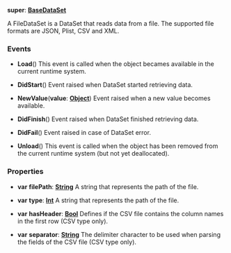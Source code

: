 **super**: **[BaseDataSet](BaseDataSet.md)**

A FileDataSet is a DataSet that reads data from a file. The supported file formats are JSON, Plist, CSV and XML.

### Events

* **Load**()
This event is called when the object becames available in the current runtime system.

* **DidStart**()
Event raised when DataSet started retrieving data.

* **NewValue**(**value**: **[Object](../gravity/types.md)**)
Event raised when a new value becomes available.

* **DidFinish**()
Event raised when DataSet finished retrieving data.

* **DidFail**()
Event raised in case of DataSet error.

* **Unload**()
This event is called when the object has been removed from the current runtime system (but not yet deallocated).



### Properties

* **var** **filePath**: **[String](../gravity/types.md)**
A string that represents the path of the file.

* **var** **type**: **[Int](../gravity/types.md)**
A string that represents the path of the file.

* **var** **hasHeader**: **[Bool](../gravity/types.md)**
Defines if the CSV file contains the column names in the first row (CSV type only).

* **var** **separator**: **[String](../gravity/types.md)**
The delimiter character to be used when parsing the fields of the CSV file (CSV type only).





